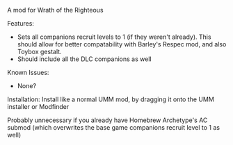 A mod for Wrath of the Righteous

Features:
* Sets all companions recruit levels to 1 (if they weren't already). This should allow for better compatability with Barley's Respec mod, and also Toybox gestalt.
* Should include all the DLC companions as well

Known Issues:
* None?

Installation:
Install like a normal UMM mod, by dragging it onto the UMM installer or Modfinder

Probably unnecessary if you already have Homebrew Archetype's AC submod (which overwrites the base game companions recruit level to 1 as well)
